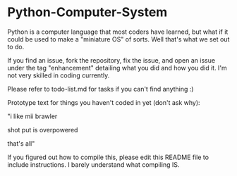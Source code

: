 # Python-Computer-System

Python is a computer language that most coders have learned, but what if it could be used to make a "miniature OS" of sorts. Well that's what we set out to do.

If you find an issue, fork the repository, fix the issue, and open an issue under the tag "enhancement" detailing what you did and how you did it. I'm not very skilled in coding currently.

Please refer to todo-list.md for tasks if you can't find anything :)

Prototype text for things you haven't coded in yet (don't ask why):

"i like mii brawler

shot put is overpowered

that's all"

If you figured out how to compile this, please edit this README file to include instructions. I barely understand what compiling IS.
